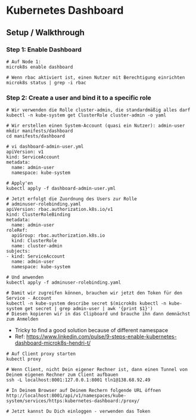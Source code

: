 # Kubernetes Dashboard 

## Setup / Walkthrough 

### Step 1: Enable Dashboard 

```
# Auf Node 1:
microk8s enable dashboard 

# Wenn rbac aktiviert ist, einen Nutzer mit Berechtigung einrichten 
microk8s status | grep -i rbac 
```

### Step 2: Create a user and bind it to a specific role 

```
# Wir verwenden die Rolle cluster-admin, die standardmäßig alles darf 
kubectl -n kube-system get ClusterRole cluster-admin -o yaml

# Wir erstellen einen System-Account (quasi ein Nutzer): admin-user 
mkdir manifests/dashboard 
cd manifests/dashboard
```

```
# vi dashboard-admin-user.yml 
apiVersion: v1
kind: ServiceAccount
metadata:
  name: admin-user
  namespace: kube-system
```

```
# Apply'en 
kubectl apply -f dashboard-admin-user.yml 
```

```
# Jetzt erfolgt die Zuordnung des Users zur Rolle 
# adminuser-rolebinding.yaml
apiVersion: rbac.authorization.k8s.io/v1
kind: ClusterRoleBinding
metadata:
  name: admin-user
roleRef:
  apiGroup: rbac.authorization.k8s.io
  kind: ClusterRole
  name: cluster-admin
subjects:
- kind: ServiceAccount
  name: admin-user
  namespace: kube-system
```

```
# Und anwenden 
kubectl apply -f adminuser-rolebinding.yaml 
```

```
# Damit wir zugreifen können, brauchen wir jetzt den Token für den Service - Account
kubectl -n kube-system describe secret $(microk8s kubectl -n kube-system get secret | grep admin-user | awk '{print $1}')
# Diesen kopieren wir in das Clipboard und brauche ihn dann demnächst zum Anmelden 
```

  * Tricky to find a good solution because of different namespace 
  * Ref:  https://www.linkedin.com/pulse/9-steps-enable-kubernetes-dashboard-microk8s-hendri-t/

```
# Auf Client proxy starten
kubectl proxy 

# Wenn Client, nicht Dein eigener Rechner ist, dann einen Tunnel von Deinem eigenen Rechner zum Client aufbauen  
ssh -L localhost:8001:127.0.0.1:8001 tln1@138.68.92.49

# In Deinem Browser auf Deinem Rechern folgende URL öffnen 
http://localhost:8001/api/v1/namespaces/kube-system/services/https:kubernetes-dashboard:/proxy/

# Jetzt kannst Du Dich einloggen - verwenden das Token 
```
